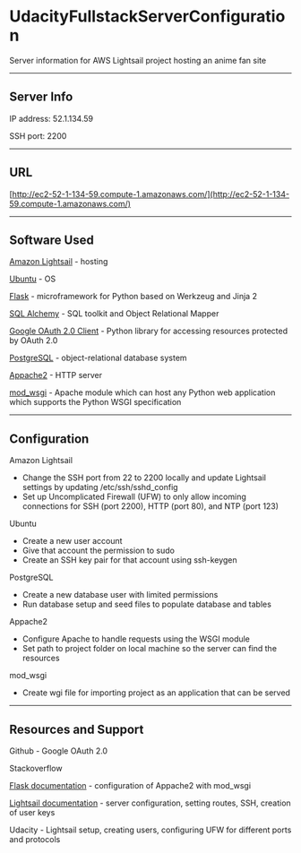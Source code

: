 # UdacityFullstackServerConfiguration
Server information for AWS Lightsail project hosting an anime fan site

---
## Server Info
IP address: 52.1.134.59

SSH port: 2200

---
## URL
[http://ec2-52-1-134-59.compute-1.amazonaws.com/](http://ec2-52-1-134-59.compute-1.amazonaws.com/)

---
## Software Used
[Amazon Lightsail](https://amazonlightsail.com/) - hosting

[Ubuntu](https://www.ubuntu.com/) - OS

[Flask](http://flask.pocoo.org/) - microframework for Python based on Werkzeug and Jinja 2

[SQL Alchemy](http://www.sqlalchemy.org/) - SQL toolkit and Object Relational Mapper

[Google OAuth 2.0 Client](https://github.com/google/oauth2client) - Python library for accessing resources protected by OAuth 2.0

[PostgreSQL](https://www.postgresql.org/) - object-relational database system

[Appache2](https://httpd.apache.org/) - HTTP server

[mod_wsgi](https://modwsgi.readthedocs.io/en/develop/) - Apache module which can host any Python web application which supports the Python WSGI specification

---
## Configuration

Amazon Lightsail

* Change the SSH port from 22 to 2200 locally and update Lightsail settings by updating /etc/ssh/sshd_config
* Set up Uncomplicated Firewall (UFW) to only allow incoming connections for SSH (port 2200), HTTP (port 80), and NTP (port 123)

Ubuntu

* Create a new user account
* Give that account the permission to sudo
* Create an SSH key pair for that account using ssh-keygen

PostgreSQL

* Create a new database user with limited permissions
* Run database setup and seed files to populate database and tables

Appache2

* Configure Apache to handle requests using the WSGI module
* Set path to project folder on local machine so the server can find the resources

mod_wsgi

* Create wgi file for importing project as an application that can be served


---
## Resources and Support

Github - Google OAuth 2.0

Stackoverflow

[Flask documentation](http://flask.pocoo.org/docs/0.12/deploying/mod_wsgi/) - configuration of Appache2 with mod_wsgi

[Lightsail documentation](https://amazonlightsail.com/docs/) - server configuration, setting routes, SSH, creation of user keys

Udacity - Lightsail setup, creating users, configuring UFW for different ports and protocols
